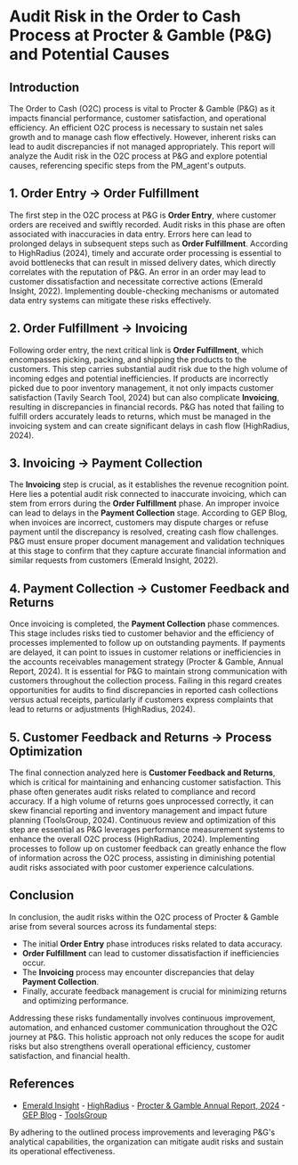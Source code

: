 # Audit Risk in the Order to Cash Process at Procter & Gamble (P&G) and Potential Causes

## Introduction

The Order to Cash (O2C) process is vital to Procter & Gamble (P&G) as it impacts financial performance, customer satisfaction, and operational efficiency. An efficient O2C process is necessary to sustain net sales growth and to manage cash flow effectively. However, inherent risks can lead to audit discrepancies if not managed appropriately. This report will analyze the Audit risk in the O2C process at P&G and explore potential causes, referencing specific steps from the PM_agent's outputs.

## 1. Order Entry -> Order Fulfillment

The first step in the O2C process at P&G is **Order Entry**, where customer orders are received and swiftly recorded. Audit risks in this phase are often associated with inaccuracies in data entry. Errors here can lead to prolonged delays in subsequent steps such as **Order Fulfillment**. According to HighRadius (2024), timely and accurate order processing is essential to avoid bottlenecks that can result in missed delivery dates, which directly correlates with the reputation of P&G. An error in an order may lead to customer dissatisfaction and necessitate corrective actions (Emerald Insight, 2022). Implementing double-checking mechanisms or automated data entry systems can mitigate these risks effectively.

## 2. Order Fulfillment -> Invoicing

Following order entry, the next critical link is **Order Fulfillment**, which encompasses picking, packing, and shipping the products to the customers. This step carries substantial audit risk due to the high volume of incoming edges and potential inefficiencies. If products are incorrectly picked due to poor inventory management, it not only impacts customer satisfaction (Tavily Search Tool, 2024) but can also complicate **Invoicing**, resulting in discrepancies in financial records. P&G has noted that failing to fulfill orders accurately leads to returns, which must be managed in the invoicing system and can create significant delays in cash flow (HighRadius, 2024).

## 3. Invoicing -> Payment Collection 

The **Invoicing** step is crucial, as it establishes the revenue recognition point. Here lies a potential audit risk connected to inaccurate invoicing, which can stem from errors during the **Order Fulfillment** phase. An improper invoice can lead to delays in the **Payment Collection** stage. According to GEP Blog, when invoices are incorrect, customers may dispute charges or refuse payment until the discrepancy is resolved, creating cash flow challenges. P&G must ensure proper document management and validation techniques at this stage to confirm that they capture accurate financial information and similar requests from customers (Emerald Insight, 2022).

## 4. Payment Collection -> Customer Feedback and Returns

Once invoicing is completed, the **Payment Collection** phase commences. This stage includes risks tied to customer behavior and the efficiency of processes implemented to follow up on outstanding payments. If payments are delayed, it can point to issues in customer relations or inefficiencies in the accounts receivables management strategy (Procter & Gamble, Annual Report, 2024). It is essential for P&G to maintain strong communication with customers throughout the collection process. Failing in this regard creates opportunities for audits to find discrepancies in reported cash collections versus actual receipts, particularly if customers express complaints that lead to returns or adjustments (HighRadius, 2024).

## 5. Customer Feedback and Returns -> Process Optimization 

The final connection analyzed here is **Customer Feedback and Returns**, which is critical for maintaining and enhancing customer satisfaction. This phase often generates audit risks related to compliance and record accuracy. If a high volume of returns goes unprocessed correctly, it can skew financial reporting and inventory management and impact future planning (ToolsGroup, 2024). Continuous review and optimization of this step are essential as P&G leverages performance measurement systems to enhance the overall O2C process (HighRadius, 2024). Implementing processes to follow up on customer feedback can greatly enhance the flow of information across the O2C process, assisting in diminishing potential audit risks associated with poor customer experience calculations.

## Conclusion 

In conclusion, the audit risks within the O2C process of Procter & Gamble arise from several sources across its fundamental steps:
* The initial **Order Entry** phase introduces risks related to data accuracy.
* **Order Fulfillment** can lead to customer dissatisfaction if inefficiencies occur.
* The **Invoicing** process may encounter discrepancies that delay **Payment Collection**.
* Finally, accurate feedback management is crucial for minimizing returns and optimizing performance.

Addressing these risks fundamentally involves continuous improvement, automation, and enhanced customer communication throughout the O2C journey at P&G. This holistic approach not only reduces the scope for audit risks but also strengthens overall operational efficiency, customer satisfaction, and financial health.

## References
- [Emerald Insight](https://www.emerald.com/insight/content/doi/10.1108/JBIM-04-2021-0213/full/html) - [HighRadius](https://www.highradius.com/resources/blog/order-to-cash-process/) - [Procter & Gamble Annual Report, 2024](https://us.pg.com/en-us/investors/) - [GEP Blog](https://www.gep.com/insights/knowledge-library/the-order-to-cash-process) - [ToolsGroup](https://www.toolsgroup.com/resources/)

By adhering to the outlined process improvements and leveraging P&G's analytical capabilities, the organization can mitigate audit risks and sustain its operational effectiveness.